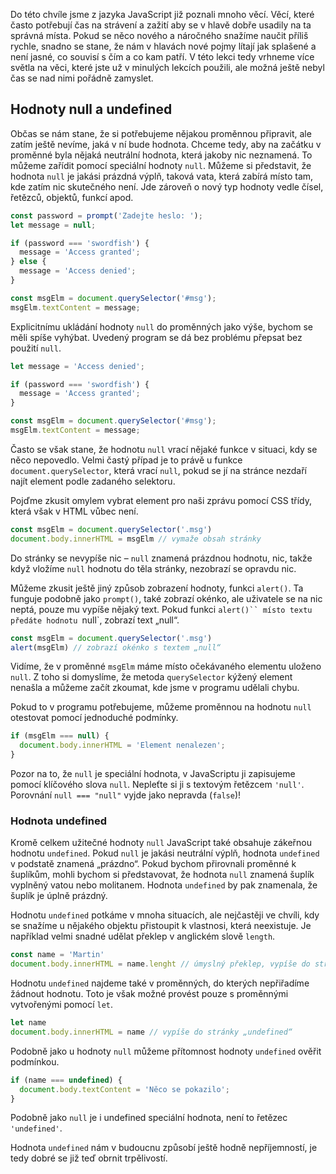 Do této chvíle jsme z jazyka JavaScript již poznali mnoho věcí. Věcí, které často potřebují čas na strávení a zažití aby se v hlavě dobře usadily na ta správná místa. Pokud se něco nového a náročného snažíme naučit příliš rychle, snadno se stane, že nám v hlavách nové pojmy lítají jak splašené a není jasné, co souvisí s čím a co kam patří. V této lekci tedy vrhneme více světla na věci, které jste už v minulých lekcích použili, ale možná ještě nebyl čas se nad nimi pořádně zamyslet.

## Hodnoty null a undefined

Občas se nám stane, že si potřebujeme nějakou proměnnou připravit, ale zatím ještě nevíme, jaká v ní bude hodnota. Chceme tedy, aby na začátku v proměnné byla nějaká neutrální hodnota, která jakoby nic neznamená. To můžeme zařídit pomocí speciální hodnoty `null`. Můžeme si představit, že hodnota `null` je jakási prázdná výplň, taková vata, která zabírá místo tam, kde zatím nic skutečného není. Jde zároveň o nový typ hodnoty vedle čísel, řetězců, objektů, funkcí apod.

```js
const password = prompt('Zadejte heslo: ');
let message = null;

if (password === 'swordfish') {
  message = 'Access granted';
} else {
  message = 'Access denied';
}

const msgElm = document.querySelector('#msg');
msgElm.textContent = message;
```

Explicitnímu ukládání hodnoty `null` do proměnných jako výše, bychom se měli spíše vyhýbat. Uvedený program se dá bez problému přepsat bez použití `null`.

```js
let message = 'Access denied';

if (password === 'swordfish') {
  message = 'Access granted';
}

const msgElm = document.querySelector('#msg');
msgElm.textContent = message;
```

Často se však stane, že hodnotu `null` vrací nějaké funkce v situaci, kdy se něco nepovedlo. Velmi častý případ je to právě u funkce `document.querySelector`, která vrací `null`, pokud se jí na stránce nezdaří najít element podle zadaného selektoru.

Pojďme zkusit omylem vybrat element pro naši zprávu pomocí CSS třídy, která však v HTML vůbec není.

```js
const msgElm = document.querySelector('.msg')
document.body.innerHTML = msgElm // vymaže obsah stránky
```

Do stránky se nevypíše nic – `null` znamená prázdnou hodnotu, nic, takže když vložíme `null` hodnotu do těla stránky, nezobrazí se opravdu nic.

Můžeme zkusit ještě jiný způsob zobrazení hodnoty, funkci `alert()`. Ta funguje podobně jako `prompt()`, také zobrazí okénko, ale uživatele se na nic neptá, pouze mu vypíše nějaký text. Pokud funkci `alert()`` místo textu předáte hodnotu `null`, zobrazí text „null“.

```js
const msgElm = document.querySelector('.msg')
alert(msgElm) // zobrazí okénko s textem „null“
```

Vidíme, že v proměnné `msgElm` máme místo očekávaného elementu uloženo `null`. Z toho si domyslíme, že metoda `querySelector` kýžený element nenašla a můžeme začít zkoumat, kde jsme v programu udělali chybu.

Pokud to v programu potřebujeme, můžeme proměnnou na hodnotu `null` otestovat pomocí jednoduché podmínky.

```js
if (msgElm === null) {
  document.body.innerHTML = 'Element nenalezen';
}
```

Pozor na to, že `null` je speciální hodnota, v JavaScriptu ji zapisujeme pomocí klíčového slova `null`. Nepleťte si ji s textovým řetězcem `'null'`. Porovnání `null === "null"` vyjde jako nepravda (`false`)!

### Hodnota undefined

Kromě celkem užitečné hodnoty `null` JavaScript také obsahuje zákeřnou hodnotu `undefined`. Pokud `null` je jakási neutrální výplň, hodnota `undefined` v podstatě znamená „prázdno“. Pokud bychom přirovnali proměnné k šuplíkům, mohli bychom si představovat, že hodnota `null` znamená šuplík vyplněný vatou nebo molitanem. Hodnota `undefined` by pak znamenala, že šuplík je úplně prázdný.

Hodnotu `undefined` potkáme v mnoha situacích, ale nejčastěji ve chvíli, kdy se snažíme u nějakého objektu přistoupit k vlastnosi, která neexistuje. Je například velmi snadné udělat překlep v anglickém slově `length`.

```js
const name = 'Martin'
document.body.innerHTML = name.lenght // úmyslný překlep, vypíše do stránky „undefined“
```

Hodnotu `undefined` najdeme také v proměnných, do kterých nepřiřadíme žádnout hodnotu. Toto je však možné provést pouze s proměnnými vytvořenými pomocí `let`.

```js
let name
document.body.innerHTML = name // vypíše do stránky „undefined“
```

Podobně jako u hodnoty `null` můžeme přítomnost hodnoty `undefined` ověřit podmínkou.

```js
if (name === undefined) {
  document.body.textContent = 'Něco se pokazilo';
}
```

Podobně jako `null` je i undefined speciální hodnota, není to řetězec `'undefined'`.

Hodnota `undefined` nám v budoucnu způsobí ještě hodně nepříjemností, je tedy dobré se již teď obrnit trpělivostí.
